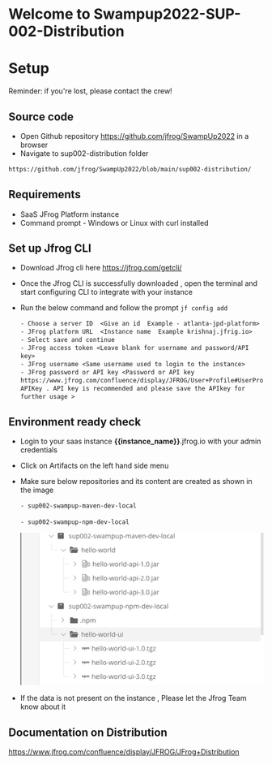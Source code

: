 # Welcome to Swampup2022-SUP-002-Distribution

# Setup

Reminder: if you're lost, please contact the crew!

## Source code

- Open Github repository https://github.com/jfrog/SwampUp2022 in a browser
- Navigate to sup002-distribution folder

```bash
https://github.com/jfrog/SwampUp2022/blob/main/sup002-distribution/
```

## Requirements

- SaaS JFrog Platform instance
- Command prompt - Windows or Linux with curl installed

## Set up Jfrog CLI 

- Download Jfrog cli here https://jfrog.com/getcli/
- Once the Jfrog CLI is successfully downloaded , open the terminal and start configuring CLI to integrate with your instance 
- Run the below command and follow the prompt
      `jf config add`
      
      - Choose a server ID  <Give an id  Example - atlanta-jpd-platform>
      - JFrog platform URL  <Instance name  Example krishnaj.jfrig.io>
      - Select save and continue 
      - JFrog access token <Leave blank for username and password/API key>
      - JFrog username <Same username used to login to the instance>
      - JFrog password or API key <Password or API key https://www.jfrog.com/confluence/display/JFROG/User+Profile#UserProfile-APIKey . API key is recommended and please save the APIkey for further usage >

## Environment ready check 

- Login to your saas instance **{{instance_name}}**.jfrog.io with  your admin credentials
- Click on Artifacts on the left hand side menu 
  <Insert image>
- Make sure below repositories and its content are created as shown in the image 
  
      - sup002-swampup-maven-dev-local
  
      - sup002-swampup-npm-dev-local
  
  ![](.images/repo-verify.png)

- If the data is not present on the instance , Please let the Jfrog Team know about it 

## Documentation on Distribution 

https://www.jfrog.com/confluence/display/JFROG/JFrog+Distribution



